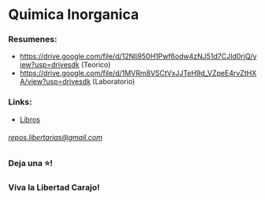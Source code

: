 # Quimica Inorganica

### Resumenes:
* https://drive.google.com/file/d/12Nli950H1Pwf6odw4zNJ51d7CJId0rjQ/view?usp=drivesdk (Teorico)
* https://drive.google.com/file/d/1MVRm8VSCtVxJJTeH9d_VZpeE4rvZtHXA/view?usp=drivesdk (Laboratorio)

### Links:
* [Libros](https://drive.google.com/drive/folders/1ya8vqmyFPC4yAD-UuOSYJjASfnrOFhj7)

###### repos.libertarias@gmail.com
### Deja una ⭐! 
### Viva la Libertad Carajo!
